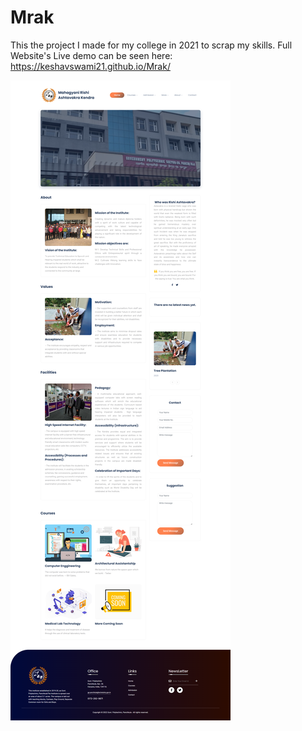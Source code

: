 # Mrak
 
This the project I made for my college in 2021 to scrap my skills.
Full Website's Live demo can be seen here: https://keshavswami21.github.io/Mrak/

![](Template.png)
